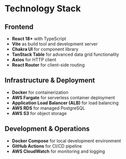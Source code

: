 # Technology Stack

## Frontend

- **React 18+** with TypeScript
- **Vite** as build tool and development server
- **Chakra UI** for component library
- **TanStack Table** for advanced data grid functionality
- **Axios** for HTTP client
- **React Router** for client-side routing

## Infrastructure & Deployment

- **Docker** for containerization
- **AWS Fargate** for serverless container deployment
- **Application Load Balancer (ALB)** for load balancing
- **AWS RDS** for managed PostgreSQL
- **AWS S3** for object storage

## Development & Operations

- **Docker Compose** for local development environment
- **GitHub Actions** for CI/CD pipeline
- **AWS CloudWatch** for monitoring and logging
